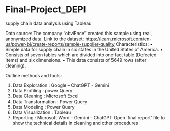 # Final-Project_DEPI
supply chain data analysis using Tableau 

Data source:
The company “obviEnce” created this sample using real, anonymized data.
Link to the dataset: https://learn.microsoft.com/en-us/power-bi/create-reports/sample-supplier-quality
Characteristics: 
•	Simple data for supply chain in six states in the United States of America.
•	Consists of seven tables which are divided into one fact table (Defected Items) and six dimensions.
•	 This data consists of 5649 rows (after cleaning). 

Outline methods and tools:
1.	Data Exploration : Google – ChatGPT - Gemini
2.	Data Profiling : power Query
3.	Data Cleaning : Microsoft Excel
4.	Data Transformation : Power  Query
5.	Data Modeling : Power Query
6.	Data Visualization : Tableau
7.	Reporting : Microsoft Word – Gemini – ChatGPT
Open 'final report' file to show the technical details in cleaning and other procedures

